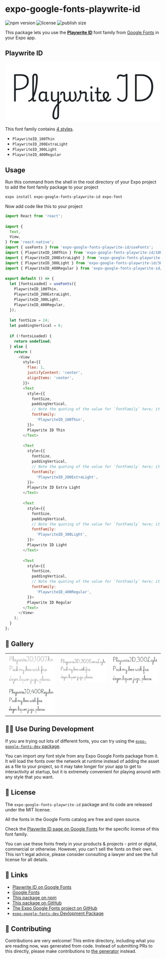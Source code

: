 # expo-google-fonts-playwrite-id

![npm version](https://flat.badgen.net/npm/v/expo-google-fonts-playwrite-id)
![license](https://flat.badgen.net/github/license/expo/google-fonts)
![publish size](https://flat.badgen.net/packagephobia/install/expo-google-fonts-playwrite-id)

This package lets you use the [**Playwrite ID**](https://fonts.google.com/specimen/Playwrite+ID) font family from [Google Fonts](https://fonts.google.com/) in your Expo app.

## Playwrite ID

![Playwrite ID](./font-family.png)

This font family contains [4 styles](#-gallery).

- `PlaywriteID_100Thin`
- `PlaywriteID_200ExtraLight`
- `PlaywriteID_300Light`
- `PlaywriteID_400Regular`

## Usage

Run this command from the shell in the root directory of your Expo project to add the font family package to your project
```sh
expo install expo-google-fonts-playwrite-id expo-font
```

Now add code like this to your project
```js
import React from 'react';

import {
  Text,
  View,
} from 'react-native';
import { useFonts } from 'expo-google-fonts-playwrite-id/useFonts';
import { PlaywriteID_100Thin } from 'expo-google-fonts-playwrite-id/100Thin';
import { PlaywriteID_200ExtraLight } from 'expo-google-fonts-playwrite-id/200ExtraLight';
import { PlaywriteID_300Light } from 'expo-google-fonts-playwrite-id/300Light';
import { PlaywriteID_400Regular } from 'expo-google-fonts-playwrite-id/400Regular';

export default () => {
  let [fontsLoaded] = useFonts({
    PlaywriteID_100Thin,
    PlaywriteID_200ExtraLight,
    PlaywriteID_300Light,
    PlaywriteID_400Regular,
  });

  let fontSize = 24;
  let paddingVertical = 6;

  if (!fontsLoaded) {
    return undefined;
  } else {
    return (
      <View
        style={{
          flex: 1,
          justifyContent: 'center',
          alignItems: 'center',
        }}>
        <Text
          style={{
            fontSize,
            paddingVertical,
            // Note the quoting of the value for `fontFamily` here; it expects a string!
            fontFamily:
              'PlaywriteID_100Thin',
          }}>
          Playwrite ID Thin
        </Text>

        <Text
          style={{
            fontSize,
            paddingVertical,
            // Note the quoting of the value for `fontFamily` here; it expects a string!
            fontFamily:
              'PlaywriteID_200ExtraLight',
          }}>
          Playwrite ID Extra Light
        </Text>

        <Text
          style={{
            fontSize,
            paddingVertical,
            // Note the quoting of the value for `fontFamily` here; it expects a string!
            fontFamily:
              'PlaywriteID_300Light',
          }}>
          Playwrite ID Light
        </Text>

        <Text
          style={{
            fontSize,
            paddingVertical,
            // Note the quoting of the value for `fontFamily` here; it expects a string!
            fontFamily:
              'PlaywriteID_400Regular',
          }}>
          Playwrite ID Regular
        </Text>
      </View>
    );
  }
};

```

## 🔡 Gallery


||||
|-|-|-|
|![PlaywriteID_100Thin](.//100Thin/PlaywriteID_100Thin.ttf.png)|![PlaywriteID_200ExtraLight](.//200ExtraLight/PlaywriteID_200ExtraLight.ttf.png)|![PlaywriteID_300Light](.//300Light/PlaywriteID_300Light.ttf.png)||
|![PlaywriteID_400Regular](.//400Regular/PlaywriteID_400Regular.ttf.png)||||


## 👩‍💻 Use During Development

If you are trying out lots of different fonts, you can try using the [`expo-google-fonts-dev` package](https://github.com/freeboub/google-fonts/tree/master/font-packages/dev#readme).

You can import *any* font style from any Expo Google Fonts package from it. It will load the fonts
over the network at runtime instead of adding the asset as a file to your project, so it may take longer
for your app to get to interactivity at startup, but it is extremely convenient
for playing around with any style that you want.

## 📖 License

The `expo-google-fonts-playwrite-id` package and its code are released under the MIT license.

All the fonts in the Google Fonts catalog are free and open source.

Check the [Playwrite ID page on Google Fonts](https://fonts.google.com/specimen/Playwrite+ID) for the specific license of this font family.

You can use these fonts freely in your products & projects - print or digital, commercial or otherwise. However, you can't sell the fonts on their own. This isn't legal advice, please consider consulting a lawyer and see the full license for all details.

## 🔗 Links

- [Playwrite ID on Google Fonts](https://fonts.google.com/specimen/Playwrite+ID)
- [Google Fonts](https://fonts.google.com/)
- [This package on npm](https://www.npmjs.com/package/expo-google-fonts-playwrite-id)
- [This package on GitHub](https://github.com/freeboub/google-fonts/tree/master/font-packages/playwrite-id)
- [The Expo Google Fonts project on GitHub](https://github.com/freeboub/google-fonts)
- [`expo-google-fonts-dev` Devlopment Package](https://github.com/freeboub/google-fonts/tree/master/font-packages/dev)

## 🤝 Contributing

Contributions are very welcome! This entire directory, including what you are reading now, was generated from code. Instead of submitting PRs to this directly, please make contributions to [the generator](https://github.com/freeboub/google-fonts/tree/master/packages/generator) instead.
